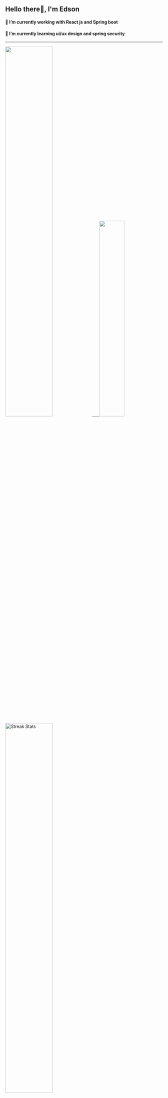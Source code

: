 
## Hello there👋, I'm Edson 

#### 🔭 I’m currently working with React js and Spring boot 
#### 🌱 I’m currently learning ui/ux design and spring security
---
    
  

 <p align="left">
  <a href="https://github.com/EdsonNhancale">
  <img width=55% src="https://github-readme-stats.vercel.app/api?username=EdsonNhancale&show_icons=true&theme=dracula&include_all_commits=true&count_private=true"/>&nbsp;&nbsp;&nbsp;&nbsp;&nbsp;
  <img  width=40% src="https://github-readme-stats.vercel.app/api/top-langs/?username=EdsonNhancale&layout=compact&langs_count=7&theme=dracula"/>
</p>

  <p align="left">
    <a href="https://github.com/EdsonNhancale"><img width=55% alt="Streak Stats" src="https://github-readme-streak-stats.herokuapp.com/?user=EdsonNhancale&theme=dracula"/></a>
   </p>

 
 <!--START_SECTION:waka-->

```text
From: 16 November 2022 - To: 13 January 2023

Total Time: 115 hrs 42 mins

JavaScript       86 hrs 13 mins  ██████████████████▓░░░░░░   74.52 %
Dart             14 hrs 6 mins   ███░░░░░░░░░░░░░░░░░░░░░░   12.20 %
Java             6 hrs 41 mins   █▒░░░░░░░░░░░░░░░░░░░░░░░   05.79 %
PHP              2 hrs 26 mins   ▓░░░░░░░░░░░░░░░░░░░░░░░░   02.10 %
JSON             2 hrs 14 mins   ▒░░░░░░░░░░░░░░░░░░░░░░░░   01.94 %
HTML             1 hr 24 mins    ▒░░░░░░░░░░░░░░░░░░░░░░░░   01.22 %
```

<!--END_SECTION:waka-->

<div> 
  <a href="www.linkedin.com/in/edson-nhancale-7849781a6" target="_blank"><img src="https://img.shields.io/badge/-LinkedIn-%230077B5?style=for-the-badge&logo=linkedin&logoColor=white" target="_blank"></a> 

</div>

